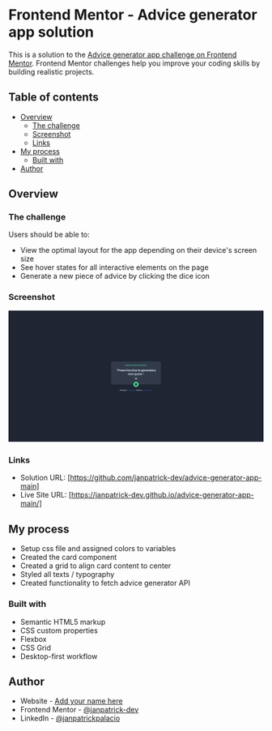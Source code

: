 # Frontend Mentor - Advice generator app solution

This is a solution to the [Advice generator app challenge on Frontend Mentor](https://www.frontendmentor.io/challenges/advice-generator-app-QdUG-13db). Frontend Mentor challenges help you improve your coding skills by building realistic projects.

## Table of contents

- [Overview](#overview)
  - [The challenge](#the-challenge)
  - [Screenshot](#screenshot)
  - [Links](#links)
- [My process](#my-process)
  - [Built with](#built-with)
- [Author](#author)


## Overview

### The challenge

Users should be able to:

- View the optimal layout for the app depending on their device's screen size
- See hover states for all interactive elements on the page
- Generate a new piece of advice by clicking the dice icon

### Screenshot

![](./screenshot.png)

### Links

- Solution URL: [https://github.com/janpatrick-dev/advice-generator-app-main]
- Live Site URL: [https://janpatrick-dev.github.io/advice-generator-app-main/]

## My process

- Setup css file and assigned colors to variables
- Created the card component
- Created a grid to align card content to center
- Styled all texts / typography
- Created functionality to fetch advice generator API

### Built with

- Semantic HTML5 markup
- CSS custom properties
- Flexbox
- CSS Grid
- Desktop-first workflow

## Author

- Website - [Add your name here](https://www.janpatrickpalacio.com/)
- Frontend Mentor - [@janpatrick-dev](https://www.frontendmentor.io/profile/janpatrick-dev)
- LinkedIn - [@janpatrickpalacio](https://www.linkedin.com/in/janpatrickpalacio/)